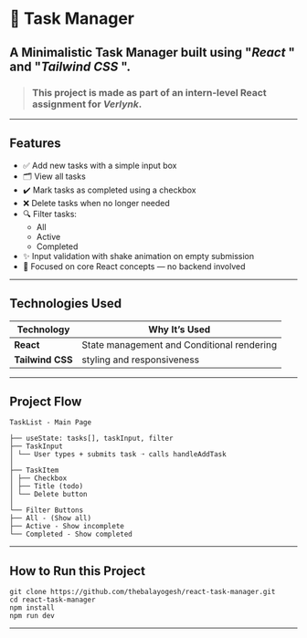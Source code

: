 # 📝 Task Manager

## A Minimalistic Task Manager built using "**_React_** " and "**_Tailwind CSS_** ".

> ### This project is made as part of an intern-level React assignment for **_Verlynk_**.

---

## Features

- ✅ Add new tasks with a simple input box
- 🗂️ View all tasks
- ✔️ Mark tasks as completed using a checkbox
- ❌ Delete tasks when no longer needed
- 🔍 Filter tasks:
  - All
  - Active
  - Completed
- ✨ Input validation with shake animation on empty submission
- 🎯 Focused on core React concepts — no backend involved

---

## Technologies Used

| Technology       | Why It’s Used                              |
| ---------------- | ------------------------------------------ |
| **React**        | State management and Conditional rendering |
| **Tailwind CSS** | styling and responsiveness                 |

---

## Project Flow

```
TaskList - Main Page

├── useState: tasks[], taskInput, filter
├── TaskInput
│ └── User types + submits task ➝ calls handleAddTask
│
├── TaskItem
│ ├── Checkbox
│ ├── Title (todo)
│ └── Delete button
│
└── Filter Buttons
├── All - (Show all)
├── Active - Show incomplete
└── Completed - Show completed
```

---

## How to Run this Project

```
git clone https://github.com/thebalayogesh/react-task-manager.git
cd react-task-manager
npm install
npm run dev
```

---
